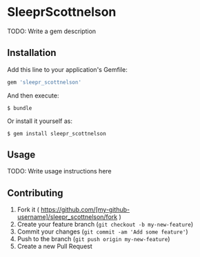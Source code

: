 # SleeprScottnelson

TODO: Write a gem description

## Installation

Add this line to your application's Gemfile:

```ruby
gem 'sleepr_scottnelson'
```

And then execute:

    $ bundle

Or install it yourself as:

    $ gem install sleepr_scottnelson

## Usage

TODO: Write usage instructions here

## Contributing

1. Fork it ( https://github.com/[my-github-username]/sleepr_scottnelson/fork )
2. Create your feature branch (`git checkout -b my-new-feature`)
3. Commit your changes (`git commit -am 'Add some feature'`)
4. Push to the branch (`git push origin my-new-feature`)
5. Create a new Pull Request
